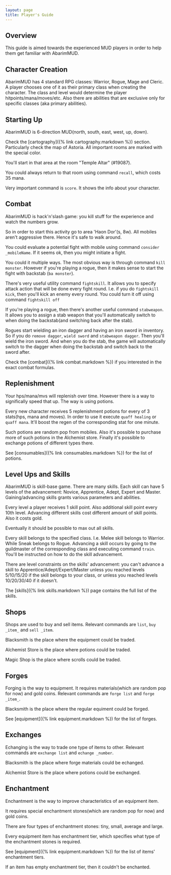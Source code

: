 ```yaml
---
layout: page
title: Player's Guide
---
```


## Overview

This guide is aimed towards the experienced MUD players in order to help them get familiar with AbarimMUD.

## Character Creation

AbarimMUD has 4 standard RPG classes: Warrior, Rogue, Mage and Cleric.
A player chooses one of it as their primary class when creating the character.
The class and level would determine the player hitpoints/mana/moves/etc.
Also there are abilities that are exclusive only for specific classes (aka primary abilities).

## Starting Up

AbarimMUD is 6-direction MUD(north, south, east, west, up, down).

Check the [cartography]({% link cartography.markdown %}) section.
Particularly check the map of Astoria. All important rooms are marked with the special color.

You'll start in that area at the room "Temple Altar" (#19087).

You could always return to that room using command `recall`, which costs 35 mana.

Very important command is `score`. It shows the info about your character.

## Combat

AbarimMUD is hack'n'slash game: you kill stuff for the experience and watch the numbers grow.

So in order to start this activity go to area 'Haon Dor'(s, 8w). All mobiles aren't aggressive there. Hence it's safe to walk around.

You could evaluate a potential fight with mobile using command `consider _mobileName`. If it seems ok, then you might initiate a fight.

You could it multiple ways. The most obvious way is through command `kill monster`.
However if you're playing a rogue, then it makes sense to start the fight with backstab (`ba monster`).

There's very useful utility command `fightskill`. It allows you to specify attack action that will be done every fight round.
I.e. if you do `fightskill kick`, then you'll kick an enemy every round.
You could turn it off using command `fightskill off`

If you're playing a rogue, then there's another useful command `stabweapon`. It allows you to assign a stab weapon that 
you'll automatically switch to when doing the backstab(and switching back after the stab).

Rogues start wielding an iron dagger and having an iron sword in inventory.
So if you do `remove dagger`, `wield sword` and `stabweapon dagger`. 
Then you'll wield the iron sword. And when you do the stab, the game will automatically switch to the dagger 
when doing the backstab and switch back to the sword after.

Check the [combat]({% link combat.markdown %}) if you interested in the exact combat formulas.

## Replenishment

Your hps/mana/mvs will replenish over time. However there is a way to significally speed that up. The way is using potions.

Every new character receives 5 replenishment potions for every of 3 stats(hps, mana and moves).
In order to use it execute `quaff healing` or `quaff mana`. It'll boost the regen of the corresponding stat for one minute.

Such potions are random pop from mobiles. Also it's possible to purchase more of such potions in the Alchemist store.
Finally it's possible to exchange potions of different types there.

See [consumables]({% link consumables.markdown %}) for the list of potions.

## Level Ups and Skills

AbarimMUD is skill-base game. There are many skills. 
Each skill can have 5 levels of the advancement: Novice, Apprentice, Adept, Expert and Master.
Gaining/advancing skills grants various parameters and abilities.

Every level a player receives 1 skill point. Also additional skill point every 10th level.
Advancing different skills cost different amount of skill points. Also it costs gold.

Eventually it should be possible to max out all skills.

Every skill belongs to the specified class. I.e. Melee skill belongs to Warrior. While Sneak belongs to Rogue.
Advancing a skill occurs by going to the guildmaster of the corresponding class and executing command `train`.
You'll be instructed on how to do the skill advancement.

There are level constraints on the skills' advancement: you can't advance a skill to Apprentice/Adept/Expert/Master 
unless you reached levels 5/10/15/20 if the skill belongs to your class, or unless you reached levels 10/20/30/40 if it doesn't.

The [skills]({% link skills.markdown %}) page contains the full list of the skills.

## Shops

Shops are used to buy and sell items. Relevant commands are `list`, `buy _item_` and `sell _item`.

Blacksmith is the place where the equipment could be traded.

Alchemist Store is the place where potions could be traded.

Magic Shop is the place where scrolls could be traded.

## Forges

Forging is the way to equipment.
It requires materials(which are random pop for now) and gold coins.
Relevant commands are `forge list` and `forge _item_`.

Blacksmith is the place where the regular equiment could be forged.

See [equipment]({% link equipment.markdown %}) for the list of forges.

## Exchanges

Echanging is the way to trade one type of items to other. Relevant commands are `exchange list` and `echange _number`.

Blacksmith is the place where forge materials could be echanged.

Alchemist Store is the place where potions could be exchanged.

## Enchantment

Enchantment is the way to improve characteristics of an equipment item.

It requires special enchantment stones(which are random pop for now) and gold coins.

There are four types of enchantment stones: tiny, small, average and large.

Every equipment item has enchantment tier, which specifies what type of the enchantment stones is required.

See [equipment]({% link equipment.markdown %}) for the list of items' enchantment tiers.

If an item has empty enchantment tier, then it couldn't be enchanted.


